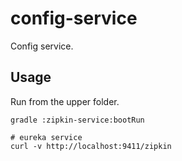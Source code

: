 # config-service
Config service.


## Usage

Run from the upper folder.

```
gradle :zipkin-service:bootRun
```

```
# eureka service
curl -v http://localhost:9411/zipkin
```
